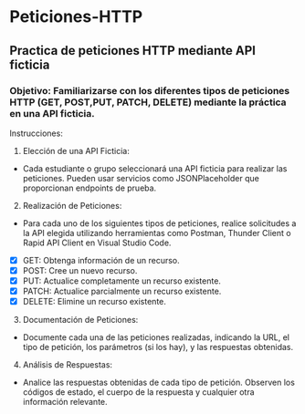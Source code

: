 # Peticiones-HTTP

## Practica de peticiones HTTP mediante API ficticia

### Objetivo: Familiarizarse con los diferentes tipos de peticiones HTTP (GET, POST,PUT, PATCH, DELETE) mediante la práctica en una API ficticia.

Instrucciones:

1. Elección de una API Ficticia:

- Cada estudiante o grupo seleccionará una API ficticia para realizar las peticiones. Pueden usar servicios como JSONPlaceholder que proporcionan endpoints de prueba.

2. Realización de Peticiones:

- Para cada uno de los siguientes tipos de peticiones, realice solicitudes a la API elegida utilizando herramientas como Postman, Thunder Client o Rapid API Client en Visual Studio Code.
- [x] GET: Obtenga información de un recurso.
- [x] POST: Cree un nuevo recurso.
- [x] PUT: Actualice completamente un recurso existente.
- [x] PATCH: Actualice parcialmente un recurso existente.
- [x] DELETE: Elimine un recurso existente.

3. Documentación de Peticiones:

- Documente cada una de las peticiones realizadas, indicando la URL, el tipo de petición, los parámetros (si los hay), y las respuestas obtenidas.

4. Análisis de Respuestas:

- Analice las respuestas obtenidas de cada tipo de petición. Observen los códigos de estado, el cuerpo de la respuesta y cualquier otra información relevante.
